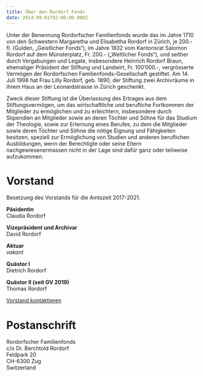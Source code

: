 ```yaml
---
title: Über den Rordorf Fonds
date: 2014-09-01T02:00:00.000Z
---
```

Unter der Benennung Rordorfscher Familienfonds wurde das im Jahre 1710 von den Schwestern Margaretha und Elisabetha Rordorf in Zürich, je 200.- fl. (Gulden, „Geistlicher Fonds“), im Jahre 1832 vom Kantonsrat Salomon Rordorf auf dem Münsterplatz, Fr. 200.- („Weltlicher Fonds“), und seither durch Vergabungen und Legate, insbesondere Heinrich Rordorf Braun, ehemaliger Präsident der Stiftung und Landwirt, Fr. 100’000.-, vergrösserte Vermögen der Rordorfschen Familienfonds-Gesellschaft gestiftet. Am 14. Juli 1998 hat Frau Lilly Rordorf, geb. 1890, der Stiftung zwei Archivräume in ihrem Haus an der Leonardstrasse in Zürich geschenkt.

Zweck dieser Stiftung ist die Überlassung des Ertrages aus dem Stiftungsvermögen, um das wirtschaftliche und berufliche Fortkommen der Mitglieder zu ermöglichen und zu erleichtern, insbesondere durch Stipendien an Mitglieder sowie an deren Töchter und Söhne für das Studium der Theologie, sowie zur Erlernung eines Berufes, zu dem die Mitglieder sowie deren Töchter und Söhne die nötige Eignung und Fähigkeiten besitzen, speziell zur Ermöglichung von Studien und anderen beruflichen Ausbildungen, wenn der Berechtigte oder seine Eltern nachgewiesenermassen nicht in der Lage sind dafür ganz oder teilweise aufzukommen.

# Vorstand

Besetzung des Vorstands für die Amtszeit 2017-2021.

**Päsidentin**<br>
Claudia Rordorf

**Vizepräsident und Archivar**<br>
David Rordorf

**Aktuar**<br>
<em>vakant</em>

**Quästor I**<br>
Dietrich Rordorf

**Quästor II (seit GV 2019)**<br>
Thomas Rordorf

<a href="/contact/" class="button">Vorstand kontaktieren</a>

# Postanschrift

Rordorfscher Familienfonds<br>
c/o Dr. Berchtold Rordorf<br>
Feldpark 20<br>
CH-6300 Zug<br>
Switzerland

